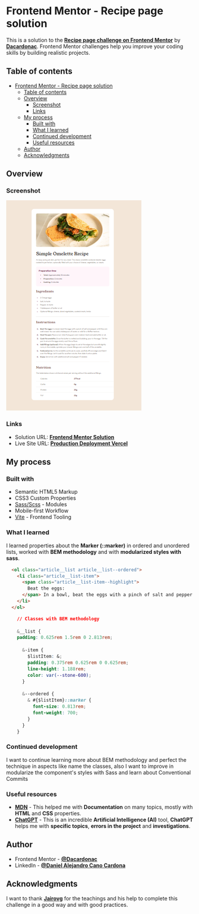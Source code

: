 # Frontend Mentor - Recipe page solution

This is a solution to the **[Recipe page challenge on Frontend Mentor](https://www.frontendmentor.io/challenges/recipe-page-KiTsR8QQKm)** by
**[Dacardonac](https://github.com/Dacardonac)**. Frontend Mentor challenges help you improve your coding skills by building realistic projects.

## Table of contents
- [Frontend Mentor - Recipe page solution](#frontend-mentor---recipe-page-solution)
  - [Table of contents](#table-of-contents)
  - [Overview](#overview)
    - [Screenshot](#screenshot)
    - [Links](#links)
  - [My process](#my-process)
    - [Built with](#built-with)
    - [What I learned](#what-i-learned)
    - [Continued development](#continued-development)
    - [Useful resources](#useful-resources)
  - [Author](#author)
  - [Acknowledgments](#acknowledgments)

## Overview

### Screenshot

![Screenshot of the solution](./public/design/screenshot.webp)

### Links

- Solution URL: **[Frontend Mentor Solution](https://www.frontendmentor.io/solutions/recipe-page-html-scss-c_63BXomXp)**
- Live Site URL: **[Production Deployment Vercel](https://fem-recipe-page-chi.vercel.app/)**

## My process

### Built with

- Semantic HTML5 Markup
- CSS3 Custom Properties
- [Sass/Scss](https://sass-lang.com/) - Modules
- Mobile-first Workflow
- [Vite](https://vitejs.dev/) - Frontend Tooling

### What I learned

I learned properties about the **Marker (::marker)** in ordered and unordered lists, worked with **BEM methodology** and with **modularized styles with sass**.

```html
  <ol class="article__list article__list--ordered">
    <li class="article__list-item">
      <span class="article__list-item--highlight">
        Beat the eggs:
      </span> In a bowl, beat the eggs with a pinch of salt and pepper until they are well mixed. You can add a tablespoon of water or milk for a fluffier texture.
    </li>
  </ol>
```
```css
    // Classes with BEM methodology

    &__list {
    padding: 0.625rem 1.5rem 0 2.813rem;

      &-item {
        $listItem: &;
        padding: 0.375rem 0.625rem 0 0.625rem;
        line-height: 1.188rem;
        color: var(--stone-600);
      }

      &--ordered {
        & #{$listItem}::marker {
          font-size: 0.813rem;
          font-weight: 700;
        }
      }
    }
```

### Continued development

I want to continue learning more about BEM methodology and perfect the technique in aspects like name the classes, also I want to improve in modularize the component's styles with Sass and learn about Conventional Commits

### Useful resources

- **[MDN](https://developer.mozilla.org/en-US/)** - This helped me with **Documentation** on many topics, mostly with **HTML** and **CSS** properties.
- **[ChatGPT](https://chatgpt.com/)** - This is an incredible **Artificial Intelligence (AI)** tool, **ChatGPT** helps me with **specific topics**, **errors in the project** and **investigations**.

## Author

- Frontend Mentor - **[@Dacardonac](https://www.frontendmentor.io/profile/Dacardonac)**
- LinkedIn - **[@Daniel Alejandro Cano Cardona](https://www.linkedin.com/in/daniel-alejandro-cano-cardona/)**


## Acknowledgments

I want to thank **[Jairovg](https://github.com/jairovg)** for the teachings and his help to complete this challenge in a good way and with good practices.